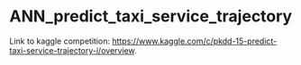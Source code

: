 # ANN_predict_taxi_service_trajectory

Link to kaggle competition: https://www.kaggle.com/c/pkdd-15-predict-taxi-service-trajectory-i/overview.
